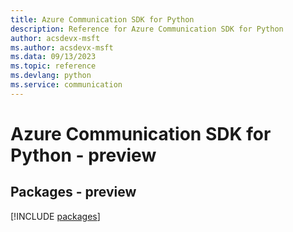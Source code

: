 ```yaml
---
title: Azure Communication SDK for Python
description: Reference for Azure Communication SDK for Python
author: acsdevx-msft
ms.author: acsdevx-msft
ms.data: 09/13/2023
ms.topic: reference
ms.devlang: python
ms.service: communication
---
```

# Azure Communication SDK for Python - preview
## Packages - preview
[!INCLUDE [packages](communication-index.md)]